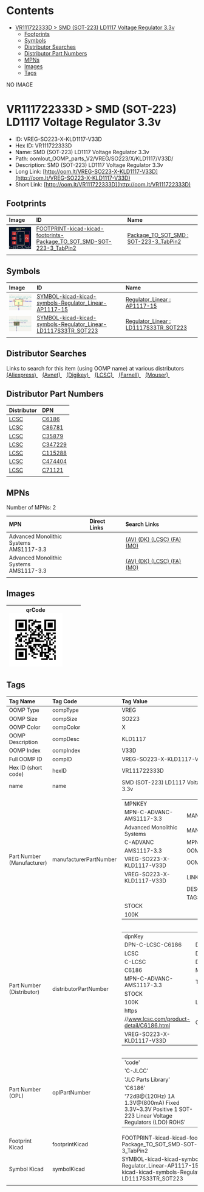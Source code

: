 



Contents
========

* [VR111722333D > SMD (SOT-223) LD1117 Voltage Regulator 3.3v](#vr111722333d--smd-sot-223-ld1117-voltage-regulator-33v)
	* [Footprints](#footprints)
	* [Symbols](#symbols)
	* [Distributor Searches](#distributor-searches)
	* [Distributor Part Numbers](#distributor-part-numbers)
	* [MPNs](#mpns)
	* [Images](#images)
	* [Tags](#tags)
  
NO IMAGE  
# VR111722333D > SMD (SOT-223) LD1117 Voltage Regulator 3.3v

- ID: VREG-SO223-X-KLD1117-V33D
- Hex ID: VR111722333D
- Name: SMD (SOT-223) LD1117 Voltage Regulator 3.3v
- Path: oomlout_OOMP_parts_V2/VREG/SO223/X/KLD1117/V33D/
- Description: SMD (SOT-223) LD1117 Voltage Regulator 3.3v
- Long Link: [http://oom.lt/VREG-SO223-X-KLD1117-V33D](http://oom.lt/VREG-SO223-X-KLD1117-V33D)
- Short Link: [http://oom.lt/VR111722333D](http://oom.lt/VR111722333D)

## Footprints
  

|Image|ID|Name|
| :--- | :--- | :--- |
|[![](https://raw.githubusercontent.com/oomlout/oomlout_OOMP_eda_V2/main/FOOTPRINT/kicad/kicad-footprints/Package_TO_SOT_SMD/SOT-223-3_TabPin2/image_140.png)](https://github.com/oomlout/oomlout_OOMP_eda_V2/tree/main/FOOTPRINT/kicad/kicad-footprints/Package_TO_SOT_SMD/SOT-223-3_TabPin2/)|[FOOTPRINT-kicad-kicad-footprints-Package_TO_SOT_SMD-SOT-223-3_TabPin2](https://github.com/oomlout/oomlout_OOMP_eda_V2/tree/main/FOOTPRINT/kicad/kicad-footprints/Package_TO_SOT_SMD/SOT-223-3_TabPin2/)|[Package_TO_SOT_SMD : SOT-223-3_TabPin2](https://github.com/oomlout/oomlout_OOMP_eda_V2/tree/main/FOOTPRINT/kicad/kicad-footprints/Package_TO_SOT_SMD/SOT-223-3_TabPin2/)|
||||

## Symbols
  

|Image|ID|Name|
| :--- | :--- | :--- |
|[![](https://raw.githubusercontent.com/oomlout/oomlout_OOMP_eda_V2/main/SYMBOL/kicad/kicad-symbols/Regulator_Linear/AP1117-15/image_140.png)](https://github.com/oomlout/oomlout_OOMP_eda_V2/tree/main/SYMBOL/kicad/kicad-symbols/Regulator_Linear/AP1117-15/)|[SYMBOL-kicad-kicad-symbols-Regulator_Linear-AP1117-15](https://github.com/oomlout/oomlout_OOMP_eda_V2/tree/main/SYMBOL/kicad/kicad-symbols/Regulator_Linear/AP1117-15/)|[Regulator_Linear : AP1117-15](https://github.com/oomlout/oomlout_OOMP_eda_V2/tree/main/SYMBOL/kicad/kicad-symbols/Regulator_Linear/AP1117-15/)|
|[![](https://raw.githubusercontent.com/oomlout/oomlout_OOMP_eda_V2/main/SYMBOL/kicad/kicad-symbols/Regulator_Linear/LD1117S33TR_SOT223/image_140.png)](https://github.com/oomlout/oomlout_OOMP_eda_V2/tree/main/SYMBOL/kicad/kicad-symbols/Regulator_Linear/LD1117S33TR_SOT223/)|[SYMBOL-kicad-kicad-symbols-Regulator_Linear-LD1117S33TR_SOT223](https://github.com/oomlout/oomlout_OOMP_eda_V2/tree/main/SYMBOL/kicad/kicad-symbols/Regulator_Linear/LD1117S33TR_SOT223/)|[Regulator_Linear : LD1117S33TR_SOT223](https://github.com/oomlout/oomlout_OOMP_eda_V2/tree/main/SYMBOL/kicad/kicad-symbols/Regulator_Linear/LD1117S33TR_SOT223/)|
||||

## Distributor Searches
  
Links to search for this item (using OOMP name) at various distributors  
[(Aliexpress) ](https://www.aliexpress.com/wholesale?SearchText=SMD+SOT-223+LD1117+Voltage+Regulator+3.3v)&nbsp;&nbsp;&nbsp;[(Avnet) ](https://www.avnet.com/shop/us/search/SMD+SOT-223+LD1117+Voltage+Regulator+3.3v)&nbsp;&nbsp;&nbsp;[(Digikey) ](https://www.digikey.co.uk/en/products/result?s=SMD+SOT-223+LD1117+Voltage+Regulator+3.3v)&nbsp;&nbsp;&nbsp;[(LCSC) ](https://www.lcsc.com/search?q=SMD+SOT-223+LD1117+Voltage+Regulator+3.3v)&nbsp;&nbsp;&nbsp;[(Farnell) ](https://uk.farnell.com/search?st=SMD+SOT-223+LD1117+Voltage+Regulator+3.3v)&nbsp;&nbsp;&nbsp;[(Mouser) ](https://www.mouser.com/c/?q=SMD+SOT-223+LD1117+Voltage+Regulator+3.3v)&nbsp;&nbsp;&nbsp;
## Distributor Part Numbers
  

|Distributor|DPN|
| :--- | :--- |
|[LCSC](https://www.lcsc.com/product-detail/C6186.html)|[C6186](https://www.lcsc.com/product-detail/C6186.html)|
|[LCSC](https://www.lcsc.com/product-detail/C8678101.html)|[C86781](https://www.lcsc.com/product-detail/C8678101.html)|
|[LCSC](https://www.lcsc.com/product-detail/C3587901.html)|[C35879](https://www.lcsc.com/product-detail/C3587901.html)|
|[LCSC](https://www.lcsc.com/product-detail/C34722901.html)|[C347229](https://www.lcsc.com/product-detail/C34722901.html)|
|[LCSC](https://www.lcsc.com/product-detail/C11528801.html)|[C115288](https://www.lcsc.com/product-detail/C11528801.html)|
|[LCSC](https://www.lcsc.com/product-detail/C47440401.html)|[C474404](https://www.lcsc.com/product-detail/C47440401.html)|
|[LCSC](https://www.lcsc.com/product-detail/C7112101.html)|[C71121](https://www.lcsc.com/product-detail/C7112101.html)|
|||

## MPNs
  
Number of MPNs: 2  

|MPN|Direct Links|Search Links|
| :--- | :--- | :--- |
|Advanced Monolithic Systems<br>AMS1117-3.3||[(AV) ](https://www.avnet.com/shop/us/search/AMS1117-3.3)[(DK) ](https://www.digikey.co.uk/products/en?keywords=AMS1117-3.3)[(LCSC) ](https://www.lcsc.com/search?q=AMS1117-3.3)[(FA) ](https://uk.farnell.com/search?st=AMS1117-3.3)[(MO) ](https://www.mouser.com/c/?q=AMS1117-3.3)|
|Advanced Monolithic Systems<br>AMS1117-3.3||[(AV) ](https://www.avnet.com/shop/us/search/AMS1117-3.3)[(DK) ](https://www.digikey.co.uk/products/en?keywords=AMS1117-3.3)[(LCSC) ](https://www.lcsc.com/search?q=AMS1117-3.3)[(FA) ](https://uk.farnell.com/search?st=AMS1117-3.3)[(MO) ](https://www.mouser.com/c/?q=AMS1117-3.3)|
||||

## Images
  

|qrCode<br>[![](https://raw.githubusercontent.com/oomlout/oomlout_OOMP_parts_V2/main/VREG/SO223/X/KLD1117/V33D/qrCode_140.png)](https://github.com/oomlout/oomlout_OOMP_parts_V2/tree/main/VREG/SO223/X/KLD1117/V33D/qrCode.png)||||
| :---: | :---: | :---: | :---: |

## Tags
  

|Tag Name|Tag Code|Tag Value|
| :--- | :--- | :--- |
|OOMP Type|oompType|VREG|
|OOMP Size|oompSize|SO223|
|OOMP Color|oompColor|X|
|OOMP Description|oompDesc|KLD1117|
|OOMP Index|oompIndex|V33D|
|Full OOMP ID|oompID|VREG-SO223-X-KLD1117-V33D|
|Hex ID (short code)|hexID|VR111722333D|
|name|name|SMD (SOT-223) LD1117 Voltage Regulator 3.3v|
|Part Number (Manufacturer)|manufacturerPartNumber|<table><tr><td>MPNKEY</td></tr><tr><td> MPN-C-ADVANC-AMS1117-3.3</td><td> MANUFACTURER</td></tr><tr><td> Advanced Monolithic Systems</td><td> MANUCODE</td></tr><tr><td> C-ADVANC</td><td> MPN</td></tr><tr><td> AMS1117-3.3</td><td> OOMPIDPARTIAL</td></tr><tr><td> VREG-SO223-X-KLD1117-V33D</td><td> OOMPID</td></tr><tr><td> VREG-SO223-X-KLD1117-V33D</td><td> LINK</td></tr><tr><td> </td><td> DESCRIPTION</td></tr><tr><td> </td><td> TAGS</td></tr><tr><td> STOCK</td></tr><tr><td>100K</td></tr></table></td><td> <table><tr><td>MPNKEY</td></tr><tr><td> MPN-C-ADVANC-AMS1117-3.3</td><td> MANUFACTURER</td></tr><tr><td> Advanced Monolithic Systems</td><td> MANUCODE</td></tr><tr><td> C-ADVANC</td><td> MPN</td></tr><tr><td> AMS1117-3.3</td><td> OOMPIDPARTIAL</td></tr><tr><td> VREG-SO223-X-KLD1117-V33D</td><td> OOMPID</td></tr><tr><td> VREG-SO223-X-KLD1117-V33D</td><td> LINK</td></tr><tr><td> </td><td> DESCRIPTION</td></tr><tr><td> </td><td> TAGS</td></tr><tr><td> STOCK</td></tr><tr><td>100K</td></tr></table>|
|Part Number (Distributor)|distributorPartNumber|<table><tr><td>dpnKey</td></tr><tr><td> DPN-C-LCSC-C6186</td><td> DISTRIBUTOR</td></tr><tr><td> LCSC</td><td> DISTRCODE</td></tr><tr><td> C-LCSC</td><td> DPN</td></tr><tr><td> C6186</td><td> MPN</td></tr><tr><td> MPN-C-ADVANC-AMS1117-3.3</td><td> TAGS</td></tr><tr><td> STOCK</td></tr><tr><td>100K</td><td> LINK</td></tr><tr><td> https</td></tr><tr><td>//www.lcsc.com/product-detail/C6186.html</td><td> OOMPID</td></tr><tr><td> VREG-SO223-X-KLD1117-V33D</td></tr></table></td><td> <table><tr><td>dpnKey</td></tr><tr><td> DPN-C-LCSC-C86781</td><td> DISTRIBUTOR</td></tr><tr><td> LCSC</td><td> DISTRCODE</td></tr><tr><td> C-LCSC</td><td> DPN</td></tr><tr><td> C86781</td><td> MPN</td></tr><tr><td> </td><td> TAGS</td></tr><tr><td> </td><td> LINK</td></tr><tr><td> https</td></tr><tr><td>//www.lcsc.com/product-detail/C8678101.html</td><td> OOMPID</td></tr><tr><td> VREG-SO223-X-KLD1117-V33D</td></tr></table></td><td> <table><tr><td>dpnKey</td></tr><tr><td> DPN-C-LCSC-C35879</td><td> DISTRIBUTOR</td></tr><tr><td> LCSC</td><td> DISTRCODE</td></tr><tr><td> C-LCSC</td><td> DPN</td></tr><tr><td> C35879</td><td> MPN</td></tr><tr><td> </td><td> TAGS</td></tr><tr><td> </td><td> LINK</td></tr><tr><td> https</td></tr><tr><td>//www.lcsc.com/product-detail/C3587901.html</td><td> OOMPID</td></tr><tr><td> VREG-SO223-X-KLD1117-V33D</td></tr></table></td><td> <table><tr><td>dpnKey</td></tr><tr><td> DPN-C-LCSC-C347229</td><td> DISTRIBUTOR</td></tr><tr><td> LCSC</td><td> DISTRCODE</td></tr><tr><td> C-LCSC</td><td> DPN</td></tr><tr><td> C347229</td><td> MPN</td></tr><tr><td> </td><td> TAGS</td></tr><tr><td> </td><td> LINK</td></tr><tr><td> https</td></tr><tr><td>//www.lcsc.com/product-detail/C34722901.html</td><td> OOMPID</td></tr><tr><td> VREG-SO223-X-KLD1117-V33D</td></tr></table></td><td> <table><tr><td>dpnKey</td></tr><tr><td> DPN-C-LCSC-C115288</td><td> DISTRIBUTOR</td></tr><tr><td> LCSC</td><td> DISTRCODE</td></tr><tr><td> C-LCSC</td><td> DPN</td></tr><tr><td> C115288</td><td> MPN</td></tr><tr><td> </td><td> TAGS</td></tr><tr><td> </td><td> LINK</td></tr><tr><td> https</td></tr><tr><td>//www.lcsc.com/product-detail/C11528801.html</td><td> OOMPID</td></tr><tr><td> VREG-SO223-X-KLD1117-V33D</td></tr></table></td><td> <table><tr><td>dpnKey</td></tr><tr><td> DPN-C-LCSC-C474404</td><td> DISTRIBUTOR</td></tr><tr><td> LCSC</td><td> DISTRCODE</td></tr><tr><td> C-LCSC</td><td> DPN</td></tr><tr><td> C474404</td><td> MPN</td></tr><tr><td> </td><td> TAGS</td></tr><tr><td> </td><td> LINK</td></tr><tr><td> https</td></tr><tr><td>//www.lcsc.com/product-detail/C47440401.html</td><td> OOMPID</td></tr><tr><td> VREG-SO223-X-KLD1117-V33D</td></tr></table></td><td> <table><tr><td>dpnKey</td></tr><tr><td> DPN-C-LCSC-C71121</td><td> DISTRIBUTOR</td></tr><tr><td> LCSC</td><td> DISTRCODE</td></tr><tr><td> C-LCSC</td><td> DPN</td></tr><tr><td> C71121</td><td> MPN</td></tr><tr><td> </td><td> TAGS</td></tr><tr><td> </td><td> LINK</td></tr><tr><td> https</td></tr><tr><td>//www.lcsc.com/product-detail/C7112101.html</td><td> OOMPID</td></tr><tr><td> VREG-SO223-X-KLD1117-V33D</td></tr></table>|
|Part Number (OPL)|oplPartNumber|<table><tr><td>'code'</td></tr><tr><td> 'C-JLCC'</td><td> 'name'</td></tr><tr><td> 'JLC Parts Library'</td><td> 'partID'</td></tr><tr><td> 'C6186'</td><td> 'partName'</td></tr><tr><td> '72dB@(120Hz) 1A 1.3V@(800mA) Fixed 3.3V~3.3V Positive 1 SOT-223  Linear Voltage Regulators (LDO) ROHS'</td></tr></table>|
|Footprint Kicad|footprintKicad|FOOTPRINT-kicad-kicad-footprints-Package_TO_SOT_SMD-SOT-223-3_TabPin2|
|Symbol Kicad|symbolKicad|SYMBOL-kicad-kicad-symbols-Regulator_Linear-AP1117-15, SYMBOL-kicad-kicad-symbols-Regulator_Linear-LD1117S33TR_SOT223|
||||
